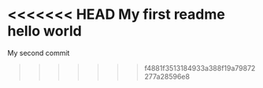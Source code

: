 <<<<<<< HEAD
My first readme
hello world
=======
My second commit
>>>>>>> f4881f3513184933a388f19a79872277a28596e8
